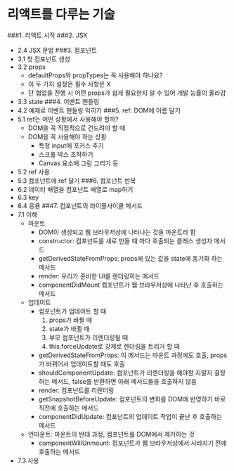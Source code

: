 # 리액트를 다루는 기술
###1. 리액트 시작
###2. JSX
- 2.4 JSX 문법
###3. 컴포넌트
- 3.1 첫 컴포넌트 생성 
- 3.2 props
    - defaultProps와 propTypes는 꼭 사용해야 하나요?
    - 이 두 가지 설정은 필수 사항은 X
    - 단 협업을 진행 시 어떤 props가 쉽게 필요한지 알 수 있어 개발 능률이 올라감
- 3.3 state
###4. 이벤트 핸들링
- 4.2 예제로 이벤트 핸들링 익히기
###5. ref: DOM에 이름 달기
- 5.1 ref는 어떤 상황에서 사용해야 할까?
    - DOM을 꼭 직접적으로 건드려야 할 때
    - DOM을 꼭 사용해야 하는 상황
        - 특정 input에 포커스 주기
        - 스크롤 박스 조작하기
        - Canvas 요소에 그림 그리기 등
- 5.2 ref 사용
- 5.3 컴포넌트에 ref 달기
###6. 컴포넌트 반복
- 6.2 데이터 배열을 컴포넌트 배열로 map하기
- 6.3 key
- 6.4 응용
###7. 컴포넌트의 라이플사이클 메서드
- 7.1 이해
    - 마운트
        - DOM이 생성되고 웹 브라우저상에 나타나는 것을 마운트라 함
        - constructor: 컴포넌트를 새로 만들 때 마다 호출되는 클래스 생성자 메서드
        - getDerivedStateFromProps: props에 있는 값을 state에 동기화 하는 메서드
        - render: 우리가 준비한 UI를 렌더링하는 메서드
        - componentDidMount 컴포넌트가 웹 브라우저상에 나타난 후 호출하는 메서드
    - 업데이트
        - 컴포넌트가 업데이트 할 때
            1. props가 바뀔 때
            2. state가 바뀔 때
            3. 부모 컴포넌트가 리렌더링될 때
            4. this.forceUpdate로 강제로 렌더링을 트리거 할 때
        - getDerivedStateFromProps: 이 메서드는 마운트 과정에도 호출, props가 바뀌어서 업데이트할 때도 호출
        - shouldComponentUpdate: 컴포넌트가 리렌더링을 해야할 지말지 결정하는 메서드, false를 반환하면 아래 메서드들을 호출하지 않음
        - render: 컴포넌트를 리렌더링
        - getSnapshotBeforeUpdate: 컴포넌트의 변화를 DOM에 반영하기 바로 직전에 호출하는 메서드
        - componentDidUpdate: 컴포넌트의 업데이트 작업이 끝난 후 호출하는 메서드
    - 언마운트: 마운트의 반대 과정, 컴포넌트를 DOM에서 제거하는 것
        - componentWillUnmount: 컴포넌트가 웹 브라우저상에서 사라지기 전에 호출하는 메서드
- 7.3 사용  
